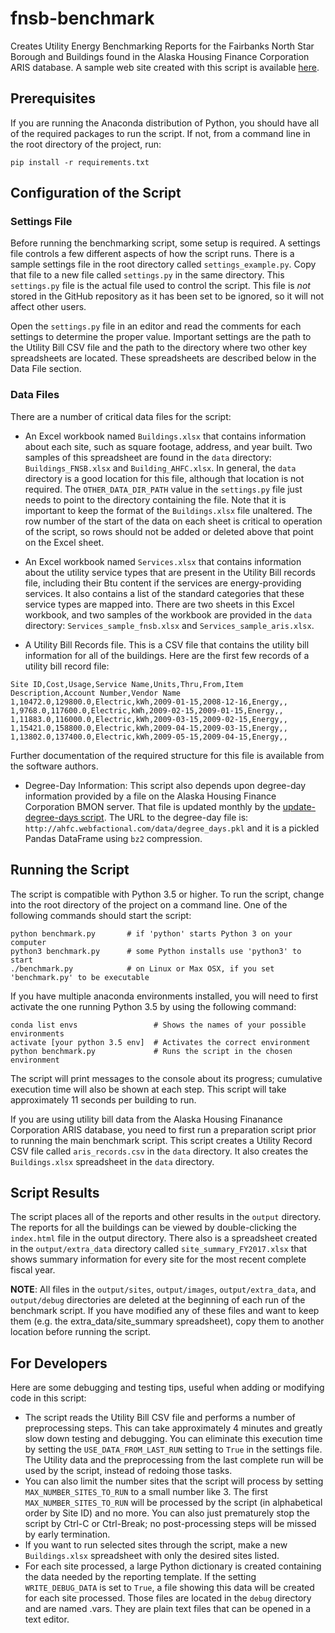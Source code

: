 # fnsb-benchmark
Creates Utility Energy Benchmarking Reports for the Fairbanks North Star Borough
and Buildings found in the Alaska Housing Finance Corporation ARIS database.  A
sample web site created with this script is available [here](http://benchmark.ahfc.webfactional.com/).

## Prerequisites
If you are running the Anaconda distribution of Python, you should have all of the
required packages to run the script.  If not, from a command line in the root
directory of the project, run:

    pip install -r requirements.txt
    
## Configuration of the Script

### Settings File

Before running the benchmarking script, some setup is required.  A settings file
controls a few different aspects of how the script runs.  There is a sample settings
file in the root directory called `settings_example.py`.  Copy that file to a new
file called `settings.py` in the same directory.  This `settings.py` file is the actual file used to control
the script.  This file is *not* stored in the GitHub repository as it has been set to be ignored, 
so it will not affect other users.

Open the `settings.py` file in an editor and read the comments for each settings
to determine the proper value.  Important settings are the path to the Utility Bill
CSV file and the path to the directory where two other key spreadsheets are located. 
These spreadsheets are described below in the Data File section.

### Data Files

There are a number of critical data files for the script:

* An Excel workbook named `Buildings.xlsx` that contains information about each site,
such as square footage, address, and year built.  Two samples of this
spreadsheet are found in the `data` directory: `Buildings_FNSB.xlsx` and `Building_AHFC.xlsx`.
In general, the `data` directory is a good location for this file, although that location
is not required.  The `OTHER_DATA_DIR_PATH` value in the `settings.py` file just needs to point
to the directory containing the file. Note that it is important to keep the format of the `Buildings.xlsx` 
file unaltered. The row number of the start of the data on each sheet is critical to operation of the script,
so rows should not be added or deleted above that point on the Excel sheet.

* An Excel workbook named `Services.xlsx` that contains information about the utility
service types that are present in the Utility Bill records file, including their Btu content
if the services are energy-providing services.  It also contains a list of
the standard categories that these service types are mapped into.  There are two sheets in
this Excel workbook, and two samples of the workbook are provided in the `data` directory: 
`Services_sample_fnsb.xlsx` and `Services_sample_aris.xlsx`.

* A Utility Bill Records file. This is a CSV file that contains the utility
bill information for all of the buildings.  Here are the first few records of a
utility bill record file:

```
Site ID,Cost,Usage,Service Name,Units,Thru,From,Item Description,Account Number,Vendor Name
1,10472.0,129800.0,Electric,kWh,2009-01-15,2008-12-16,Energy,,
1,9768.0,117600.0,Electric,kWh,2009-02-15,2009-01-15,Energy,,
1,11883.0,116000.0,Electric,kWh,2009-03-15,2009-02-15,Energy,,
1,15421.0,158800.0,Electric,kWh,2009-04-15,2009-03-15,Energy,,
1,13802.0,137400.0,Electric,kWh,2009-05-15,2009-04-15,Energy,,
```

Further documentation of the required structure for this file is
available from the software authors.

* Degree-Day Information: This script also depends upon degree-day information provided by a file on the
Alaska Housing Finance Corporation BMON server.  That file is updated monthly
by the [update-degree-days script](https://github.com/alanmitchell/update-degree-days).
The URL to the degree-day file is:  `http://ahfc.webfactional.com/data/degree_days.pkl` and
it is a pickled Pandas DataFrame using `bz2` compression.

## Running the Script

The script is compatible with Python 3.5 or higher.  To run the script, change into the root directory of
the project on a command line.  One of the following commands should start the script:

    python benchmark.py       # if 'python' starts Python 3 on your computer
    python3 benchmark.py      # some Python installs use 'python3' to start
    ./benchmark.py            # on Linux or Max OSX, if you set 'benchmark.py' to be executable

If you have multiple anaconda environments installed, you will need to first activate the one running Python 3.5 by using the following command:

    conda list envs					# Shows the names of your possible environments
    activate [your python 3.5 env]	# Activates the correct environment
    python benchmark.py				# Runs the script in the chosen environment


The script will print messages to the console about its progress; cumulative execution time
will also be shown at each step.  This script will take approximately 11 seconds per building to run.

If you are using utility bill data from the Alaska Housing Finanance Corporation ARIS
database, you need to first run a preparation script prior to running the main benchmark 
script.  This script creates a Utility Record CSV file called `aris_records.csv` in the `data` directory.  It also creates the `Buildings.xlsx` spreadsheet in the `data`
directory.

## Script Results

The script places all of the reports and other results in the `output` directory.  The reports
for all the buildings can be viewed by double-clicking the `index.html` file in the output directory.  There also is a spreadsheet created in the `output/extra_data` directory called
`site_summary_FY2017.xlsx` that shows summary information for every site for the most recent
complete fiscal year.

**NOTE**: All files in the `output/sites`, `output/images`, `output/extra_data`, and `output/debug`
directories are deleted at the beginning of each run of the benchmark script.  If you have modified
any of these files and want to keep them (e.g. the extra_data/site_summary spreadsheet), copy them
to another location before running the script.

## For Developers

Here are some debugging and testing tips, useful when adding or modifying code in this script:

* The script reads the Utility Bill CSV file and performs a number of preprocessing steps. 
  This can take approximately 4 minutes and greatly slow down testing and debugging. 
  You can eliminate this execution time by setting the `USE_DATA_FROM_LAST_RUN` setting to 
  `True` in the settings file. The Utility data and the preprocessing from the last complete run 
  will be used by the script, instead of redoing those tasks.
* You can also limit the number sites that the script will process by setting
  `MAX_NUMBER_SITES_TO_RUN` to a small number like 3.  The first `MAX_NUMBER_SITES_TO_RUN` will be
  processed by the script (in alphabetical order by Site ID) and no more.  You can also just 
  prematurely stop the script by Ctrl-C or Ctrl-Break; no post-processing steps will be missed by
  early termination.
* If you want to run selected sites through the script, make a new `Buildings.xlsx` 
  spreadsheet with only the desired sites listed.
* For each site processed, a large Python dictionary is created containing the data needed by
  the reporting template.  If the setting `WRITE_DEBUG_DATA` is set to `True`, a file showing
  this data will be created for each site processed.  Those files are located in the `debug`
  directory and are named <Site ID>.vars.  They are plain text files that can be opened in a
  text editor.
